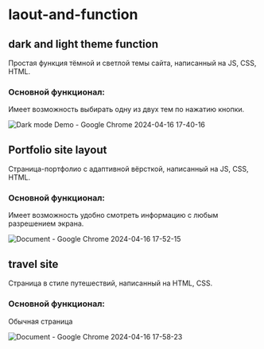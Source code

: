 # laout-and-function

## dark and light theme function
Простая функция тёмной и светлой темы сайта, написанный на JS, CSS, HTML.
### Основной функционал:
Имеет возможность выбирать одну из двух тем по нажатию кнопки.

![Dark mode Demo - Google Chrome 2024-04-16 17-40-16](https://github.com/moeldnet/layout-and-function/assets/117515221/50de990a-fabc-40d5-9a63-95d01d2c2884)



## Portfolio site layout
Страница-портфолио с адаптивной вёрсткой, написанный на JS, CSS, HTML.
### Основной функционал:
Имеет возможность удобно смотреть информацию с любым разрешением экрана.

![Document - Google Chrome 2024-04-16 17-52-15](https://github.com/moeldnet/layout-and-function/assets/117515221/1edc0e58-7af7-4449-9a4f-f34e2e3e888c)



## travel site
Страница в стиле путешествий, написанный на HTML, CSS.
### Основной функционал:
Обычная страница

![Document - Google Chrome 2024-04-16 17-58-23](https://github.com/moeldnet/layout-and-function/assets/117515221/0d776625-8e7a-4de1-a7e4-6f067c2e2069)
